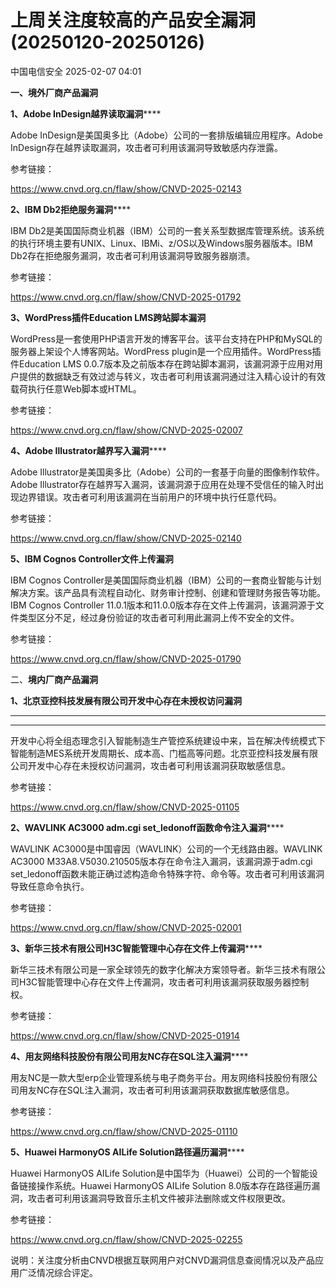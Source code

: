 #  上周关注度较高的产品安全漏洞(20250120-20250126)   
 中国电信安全   2025-02-07 04:01  
  
**一、境外厂商产品漏洞**  
  
**1、Adobe InDesign越界读取漏洞******  
  
Adobe InDesign是美国奥多比（Adobe）公司的一套排版编辑应用程序。Adobe InDesign存在越界读取漏洞，攻击者可利用该漏洞导致敏感内存泄露。  
  
参考链接：  
  
https://www.cnvd.org.cn/flaw/show/CNVD-2025-02143  
  
**2、IBM Db2拒绝服务漏洞******  
  
IBM Db2是美国国际商业机器（IBM）公司的一套关系型数据库管理系统。该系统的执行环境主要有UNIX、Linux、IBMi、z/OS以及Windows服务器版本。IBM Db2存在拒绝服务漏洞，攻击者可利用该漏洞导致服务器崩溃。  
  
参考链接：  
  
https://www.cnvd.org.cn/flaw/show/CNVD-2025-01792  
  
**3、WordPress插件Education LMS跨站脚本漏洞**  
  
WordPress是一套使用PHP语言开发的博客平台。该平台支持在PHP和MySQL的服务器上架设个人博客网站。WordPress plugin是一个应用插件。WordPress插件Education LMS 0.0.7版本及之前版本存在跨站脚本漏洞，该漏洞源于应用对用户提供的数据缺乏有效过滤与转义，攻击者可利用该漏洞通过注入精心设计的有效载荷执行任意Web脚本或HTML。  
  
参考链接：  
  
https://www.cnvd.org.cn/flaw/show/CNVD-2025-02007  
  
**4、Adobe Illustrator越界写入漏洞******  
  
Adobe Illustrator是美国奥多比（Adobe）公司的一套基于向量的图像制作软件。Adobe Illustrator存在越界写入漏洞，该漏洞源于应用在处理不受信任的输入时出现边界错误。攻击者可利用该漏洞在当前用户的环境中执行任意代码。  
  
参考链接：  
  
https://www.cnvd.org.cn/flaw/show/CNVD-2025-02140  
  
**5、IBM Cognos Controller文件上传漏洞**  
  
IBM Cognos Controller是美国国际商业机器（IBM）公司的一套商业智能与计划解决方案。该产品具有流程自动化、财务审计控制、创建和管理财务报告等功能。IBM Cognos Controller 11.0.1版本和11.0.0版本存在文件上传漏洞，该漏洞源于文件类型区分不足，经过身份验证的攻击者可利用此漏洞上传不安全的文件。  
  
参考链接：  
  
https://www.cnvd.org.cn/flaw/show/CNVD-2025-01790  
  
二、**境内厂商产品漏洞**  
  
**1、北京亚控科技发展有限公司开发中心存在未授权访问漏洞**  
****  
****  
  
开发中心将全组态理念引入智能制造生产管控系统建设中来，旨在解决传统模式下智能制造MES系统开发周期长、成本高、门槛高等问题。北京亚控科技发展有限公司开发中心存在未授权访问漏洞，攻击者可利用该漏洞获取敏感信息。  
  
参考链接：  
  
https://www.cnvd.org.cn/flaw/show/CNVD-2025-01105  
  
**2、WAVLINK AC3000 adm.cgi set_ledonoff函数命令注入漏洞******  
  
WAVLINK AC3000是中国睿因（WAVLINK）公司的一个无线路由器。WAVLINK AC3000 M33A8.V5030.210505版本存在命令注入漏洞，该漏洞源于adm.cgi set_ledonoff函数未能正确过滤构造命令特殊字符、命令等。攻击者可利用该漏洞导致任意命令执行。  
  
参考链接：  
  
https://www.cnvd.org.cn/flaw/show/CNVD-2025-02001  
  
**3、新华三技术有限公司H3C智能管理中心存在文件上传漏洞******  
  
新华三技术有限公司是一家全球领先的数字化解决方案领导者。新华三技术有限公司H3C智能管理中心存在文件上传漏洞，攻击者可利用该漏洞获取服务器控制权。  
  
参考链接：  
  
https://www.cnvd.org.cn/flaw/show/CNVD-2025-01914  
  
**4、用友网络科技股份有限公司用友NC存在SQL注入漏洞******  
  
用友NC是一款大型erp企业管理系统与电子商务平台。用友网络科技股份有限公司用友NC存在SQL注入漏洞，攻击者可利用该漏洞获取数据库敏感信息。  
  
参考链接：  
  
https://www.cnvd.org.cn/flaw/show/CNVD-2025-01110  
  
**5、Huawei HarmonyOS AILife Solution路径遍历漏洞******  
  
Huawei HarmonyOS AILife Solution是中国华为（Huawei）公司的一个智能设备链接操作系统。Huawei HarmonyOS AILife Solution 8.0版本存在路径遍历漏洞，攻击者可利用该漏洞导致音乐主机文件被非法删除或文件权限更改。  
  
参考链接：  
  
https://www.cnvd.org.cn/flaw/show/CNVD-2025-02255  
  
  
说明：关注度分析由CNVD根据互联网用户对CNVD漏洞信息查阅情况以及产品应用广泛情况综合评定。  
  
  
